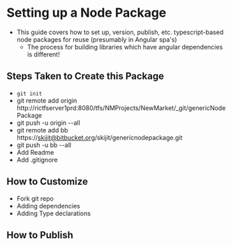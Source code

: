 Setting up a Node Package
============================

- This guide covers how to set up, version, publish, etc. typescript-based node packages for reuse (presumably in Angular spa's)
  - The process for building libraries which have angular dependencies is different!

## Steps Taken to Create this Package
- `git init`
- git remote add origin http://rictfserver1prd:8080/tfs/NMProjects/NewMarket/_git/genericNodePackage
- git push -u origin --all
- git remote add bb https://skijit@bitbucket.org/skijit/genericnodepackage.git
- git push -u bb --all
- Add Readme
- Add .gitignore

## How to Customize
- Fork git repo
- Adding dependencies
- Adding Type declarations

## How to Publish